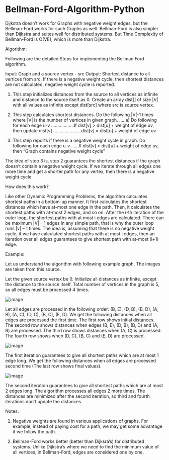 # Bellman-Ford-Algorithm-Python

Dijkstra doesn’t work for Graphs with negative weight edges, but the Bellman-Ford works for such Graphs as well. Bellman-Ford is also simpler than Dijkstra and suites well for distributed systems. But Time Complexity of Bellman-Ford is O(VE), which is more than Dijkstra.

Algorithm:

Following are the detailed Steps for implementing the Bellman Ford algorithm.

Input: Graph and a source vertex - src
Output: Shortest distance to all vertices from src. If there is a negative weight cycle, then shortest distances are not calculated, negative weight cycle is reported.

1) This step initializes distances from the source to all vertices as infinite and distance to the source itself as 0. Create an array dist[] of size |V| with all values as infinite except dist[src] where src is source vertex.

2) This step calculates shortest distances. Do the following |V|-1 times where |V| is the number of vertices in given graph.
…..a) Do following for each edge u-v
………………If dist[v] > dist[u] + weight of edge uv, then update dist[v]
………………….dist[v] = dist[u] + weight of edge uv

3) This step reports if there is a negative weight cycle in graph. Do following for each edge u-v
……If dist[v] > dist[u] + weight of edge uv, then “Graph contains negative weight cycle”

The idea of step 3 is, step 2 guarantees the shortest distances if the graph doesn’t contain a negative weight cycle. If we iterate through all edges one more time and get a shorter path for any vertex, then there is a negative weight cycle

How does this work? 

Like other Dynamic Programming Problems, the algorithm calculates shortest paths in a bottom-up manner. It first calculates the shortest distances which have at-most one edge in the path. Then, it calculates the shortest paths with at-most 2 edges, and so on. After the i-th iteration of the outer loop, the shortest paths with at most i edges are calculated. There can be maximum |V| – 1 edges in any simple path, that is why the outer loop runs |v| – 1 times. The idea is, assuming that there is no negative weight cycle, if we have calculated shortest paths with at most i edges, then an iteration over all edges guarantees to give shortest path with at-most (i+1) edge.

Example:

Let us understand the algorithm with following example graph. The images are taken from this source.

Let the given source vertex be 0. Initialize all distances as infinite, except the distance to the source itself. Total number of vertices in the graph is 5, so all edges must be processed 4 times.

![image](https://user-images.githubusercontent.com/22562694/120260940-80753980-c2b4-11eb-9c43-be4e79dbe6c3.png)

Let all edges are processed in the following order: (B, E), (D, B), (B, D), (A, B), (A, C), (D, C), (B, C), (E, D). We get the following distances when all edges are processed the first time. The first row shows initial distances. The second row shows distances when edges (B, E), (D, B), (B, D) and (A, B) are processed. The third row shows distances when (A, C) is processed. The fourth row shows when (D, C), (B, C) and (E, D) are processed.

![image](https://user-images.githubusercontent.com/22562694/120260961-8bc86500-c2b4-11eb-8cbc-412a812fe7f2.png)

The first iteration guarantees to give all shortest paths which are at most 1 edge long. We get the following distances when all edges are processed second time (The last row shows final values).

![image](https://user-images.githubusercontent.com/22562694/120260979-95ea6380-c2b4-11eb-9ba4-cc1b8af00758.png)

The second iteration guarantees to give all shortest paths which are at most 2 edges long. The algorithm processes all edges 2 more times. The distances are minimized after the second iteration, so third and fourth iterations don’t update the distances.

Notes:

1) Negative weights are found in various applications of graphs. For example, instead of paying cost for a path, we may get some advantage if we follow the path.

2) Bellman-Ford works better (better than Dijksra’s) for distributed systems. Unlike Dijkstra’s where we need to find the minimum value of all vertices, in Bellman-Ford, edges are considered one by one.
